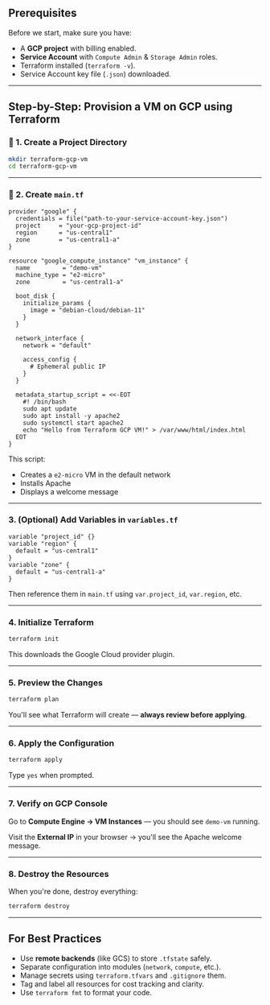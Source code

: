 
## Prerequisites

Before we start, make sure you have:

* A **GCP project** with billing enabled.
* **Service Account** with `Compute Admin` & `Storage Admin` roles.
* Terraform installed (`terraform -v`).
* Service Account key file (`.json`) downloaded.

---

## Step-by-Step: Provision a VM on GCP using Terraform

### 📁 1. Create a Project Directory

```bash
mkdir terraform-gcp-vm
cd terraform-gcp-vm
```

---

### 📄 2. Create `main.tf`

```hcl
provider "google" {
  credentials = file("path-to-your-service-account-key.json")
  project     = "your-gcp-project-id"
  region      = "us-central1"
  zone        = "us-central1-a"
}

resource "google_compute_instance" "vm_instance" {
  name         = "demo-vm"
  machine_type = "e2-micro"
  zone         = "us-central1-a"

  boot_disk {
    initialize_params {
      image = "debian-cloud/debian-11"
    }
  }

  network_interface {
    network = "default"

    access_config {
      # Ephemeral public IP
    }
  }

  metadata_startup_script = <<-EOT
    #! /bin/bash
    sudo apt update
    sudo apt install -y apache2
    sudo systemctl start apache2
    echo "Hello from Terraform GCP VM!" > /var/www/html/index.html
  EOT
}
```

This script:

* Creates a `e2-micro` VM in the default network
* Installs Apache
* Displays a welcome message

---

### 3. (Optional) Add Variables in `variables.tf`

```hcl
variable "project_id" {}
variable "region" {
  default = "us-central1"
}
variable "zone" {
  default = "us-central1-a"
}
```

Then reference them in `main.tf` using `var.project_id`, `var.region`, etc.

---

### 4. Initialize Terraform

```bash
terraform init
```

This downloads the Google Cloud provider plugin.

---

### 5. Preview the Changes

```bash
terraform plan
```

You'll see what Terraform will create — **always review before applying**.

---

### 6. Apply the Configuration

```bash
terraform apply
```

Type `yes` when prompted.

---

### 7. Verify on GCP Console

Go to **Compute Engine → VM Instances** — you should see `demo-vm` running.

Visit the **External IP** in your browser → you'll see the Apache welcome message.

---

### 8. Destroy the Resources

When you're done, destroy everything:

```bash
terraform destroy
```

---

## For Best Practices

* Use **remote backends** (like GCS) to store `.tfstate` safely.
* Separate configuration into modules (`network`, `compute`, etc.).
* Manage secrets using `terraform.tfvars` and `.gitignore` them.
* Tag and label all resources for cost tracking and clarity.
* Use `terraform fmt` to format your code.